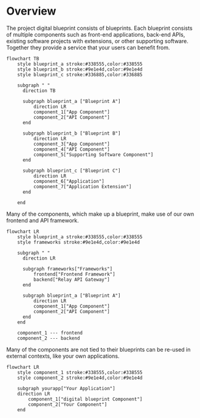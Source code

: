 # Overview

The project digital blueprint consists of blueprints. Each blueprint consists of
multiple components such as front-end applications, back-end APIs, existing
software projects with extensions, or other supporting software. Together they
provide a service that your users can benefit from.

```mermaid
flowchart TB
    style blueprint_a stroke:#338555,color:#338555
    style blueprint_b stroke:#9e1e4d,color:#9e1e4d
    style blueprint_c stroke:#336885,color:#336885

    subgraph " "
      direction TB

      subgraph blueprint_a ["Blueprint A"]
          direction LR
          component_1["App Component"]
          component_2["API Component"]
      end

      subgraph blueprint_b ["Blueprint B"]
          direction LR
          component_3["App Component"]
          component_4["API Component"]
          component_5["Supporting Software Component"]
      end

      subgraph blueprint_c ["Blueprint C"]
          direction LR
          component_6["Application"]
          component_7["Application Extension"]
      end

    end
```

Many of the components, which make up a blueprint, make use of our own frontend and API framework.

```mermaid
flowchart LR
    style blueprint_a stroke:#338555,color:#338555
    style frameworks stroke:#9e1e4d,color:#9e1e4d

    subgraph " "
      direction LR

      subgraph frameworks["Frameworks"]
          frontend["Frontend Framework"]
          backend["Relay API Gateway"]
      end

      subgraph blueprint_a ["Blueprint A"]
          direction LR
          component_1["App Component"]
          component_2["API Component"]
      end
    end

    component_1 --- frontend
    component_2 --- backend
```

Many of the components are not tied to their blueprints can be re-used in external contexts, like your own applications.

```mermaid
flowchart LR
    style component_1 stroke:#338555,color:#338555
    style component_2 stroke:#9e1e4d,color:#9e1e4d

    subgraph yourapp["Your Application"]
    direction LR
        component_1["digital blueprint Component"]
        component_2["Your Component"]
    end
```